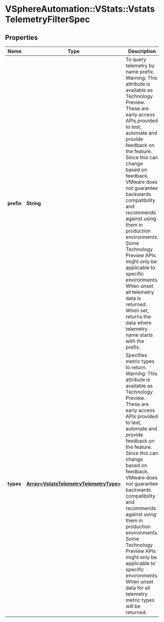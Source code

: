 # VSphereAutomation::VStats::VstatsTelemetryFilterSpec

## Properties
Name | Type | Description | Notes
------------ | ------------- | ------------- | -------------
**prefix** | **String** | To query telemetry by name prefix. Warning: This attribute is available as Technology Preview. These are early access APIs provided to test, automate and provide feedback on the feature. Since this can change based on feedback, VMware does not guarantee backwards compatibility and recommends against using them in production environments. Some Technology Preview APIs might only be applicable to specific environments. When unset all telemetry data is returned. When set, returns the data where telemetry name starts with the prefix. | [optional] 
**types** | [**Array&lt;VstatsTelemetryTelemetryType&gt;**](VstatsTelemetryTelemetryType.md) | Specifies metric types to return. Warning: This attribute is available as Technology Preview. These are early access APIs provided to test, automate and provide feedback on the feature. Since this can change based on feedback, VMware does not guarantee backwards compatibility and recommends against using them in production environments. Some Technology Preview APIs might only be applicable to specific environments. When unset data for all telemetry metric types will be returned. | [optional] 


